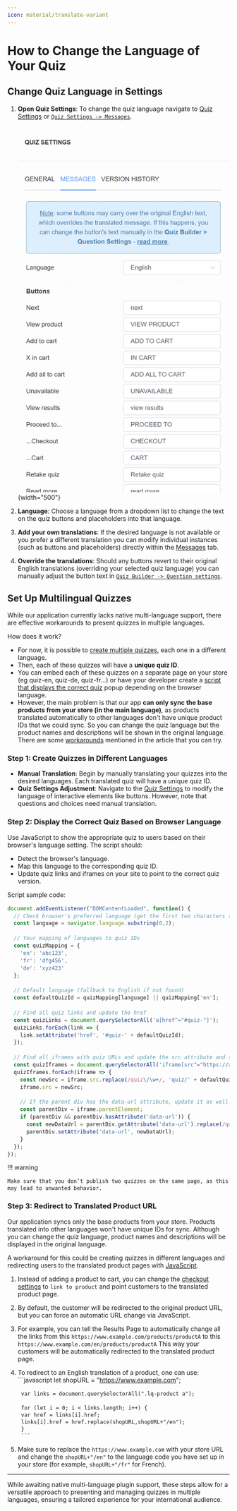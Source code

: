 ```yaml
---
icon: material/translate-variant
---
```


# How to Change the Language of Your Quiz

## Change Quiz Language in Settings

1. **Open Quiz Settings**: To change the quiz language navigate to [Quiz Settings](https://docs.revenuehunt.com/reference/quiz-builder/#quiz-settings) or [`Quiz Settings -> Messages`](https://docs.revenuehunt.com/reference/quiz-builder/#messages).

    ![how to change quiz language messages](/images/manual_quizbuilder_quizsettings_messages.png){width="500"}
    
2. **Language**: Choose a language from a dropdown list to change the text on the quiz buttons and placeholders into that language.
3. **Add your own translations**: If the desired language is not available or you prefer a different translation you can modify individual instances (such as buttons and placeholders) directly within the [Messages](https://docs.revenuehunt.com/reference/quiz-builder/#messages) tab.
4. **Override the translations**: Should any buttons revert to their original English translations (overriding your selected quiz language) you can manually adjust the button text in [`Quiz Builder -> Question settings`](https://docs.revenuehunt.com/reference/quiz-builder/#question-settings).


## Set Up Multilingual Quizzes

While our application currently lacks native multi-language support, there are effective workarounds to present quizzes in multiple languages.

How does it work?

- For now, it is possible to [create multiple quizzes](#step-1-create-quizzes-in-different-languages), each one in a different language. 
- Then, each of these quizzes will have a **unique quiz ID**. 
- You can embed each of these quizzes on a separate page on your store (eg quiz-en, quiz-de, quiz-fr…) or have your developer create a [script that displays the correct quiz](#step-2-display-the-correct-quiz-based-on-browser-language) popup depending on the browser language.
- However, the main problem is that our app **can only sync the base products from your store (in the main language)**, as products translated automatically to other languages don't have unique product IDs that we could sync. So you can change the quiz language but the product names and descriptions will be shown in the original language. There are some [workarounds](#step-3-handling-product-sync-in-multilingual-stores) mentioned in the article that you can try.

### Step 1: Create Quizzes in Different Languages

- **Manual Translation**: Begin by manually translating your quizzes into the desired languages. Each translated quiz will have a unique quiz ID.
- **Quiz Settings Adjustment**: Navigate to the [Quiz Settings](https://docs.revenuehunt.com/reference/quiz-builder/#quiz-settings) to modify the language of interactive elements like buttons. However, note that questions and choices need manual translation.

### Step 2: Display the Correct Quiz Based on Browser Language

Use JavaScript to show the appropriate quiz to users based on their browser's language setting. The script should:

- Detect the browser's language.
- Map this language to the corresponding quiz ID.
- Update quiz links and iframes on your site to point to the correct quiz version.

Script sample code:

```javascript
document.addEventListener("DOMContentLoaded", function() {
  // Check browser's preferred language (get the first two characters to ignore region)
  const language = navigator.language.substring(0,2);
  
  // Your mapping of languages to quiz IDs
  const quizMapping = {
    'en': 'abc123',
    'fr': 'dfg456',
    'de': 'xyz423'
  };

  // Default language (fallback to English if not found)
  const defaultQuizId = quizMapping[language] || quizMapping['en'];

  // Find all quiz links and update the href
  const quizLinks = document.querySelectorAll('a[href^="#quiz-"]');
  quizLinks.forEach(link => {
    link.setAttribute('href', '#quiz-' + defaultQuizId);
  });

  // Find all iframes with quiz URLs and update the src attribute and the data-url attribute of the parent div
  const quizIframes = document.querySelectorAll('iframe[src^="https://admin.revenuehunt.com/public/quiz/"]');
  quizIframes.forEach(iframe => {
    const newSrc = iframe.src.replace(/quiz\/\w+/, 'quiz/' + defaultQuizId);
    iframe.src = newSrc;

    // If the parent div has the data-url attribute, update it as well
    const parentDiv = iframe.parentElement;
    if (parentDiv && parentDiv.hasAttribute('data-url')) {
      const newDataUrl = parentDiv.getAttribute('data-url').replace(/quiz\/\w+/, 'quiz/' + defaultQuizId);
      parentDiv.setAttribute('data-url', newDataUrl);
    }
  });
});
```

!!! warning

    Make sure that you don’t publish two quizzes on the same page, as this may lead to unwanted behavior.

### Step 3: Redirect to Translated Product URL

Our application syncs only the base products from your store. Products translated into other languages won't have unique IDs for sync. Although you can change the quiz language, product names and descriptions will be displayed in the original language. 

A workaround for this could be creating quizzes in different languages and redirecting users to the translated product pages with [JavaScript](http://127.0.0.1:8000/how-to-guides/add-javascript/).

1. Instead of adding a product to cart, you can change the [checkout settings](https://docs.revenuehunt.com/how-to-guides/change-checkout-settings/) to `link to product` and point customers to the translated product page.
2. By default, the customer will be redirected to the original product URL, but you can force an automatic URL change via JavaScript. 
3. For example, you can tell the Results Page to automatically change all the links from this `https://www.example.com/products/productA` to this `https://www.example.com/en/products/productA` This way your customers will be automatically redirected to the translated product page.
4. To redirect to an English translation of a product, one can use:
        ```javascript
        let shopURL = "https://www.example.com";

        var links = document.querySelectorAll(".lq-product a");

        for (let i = 0; i < links.length; i++) {
        var href = links[i].href;
        links[i].href = href.replace(shopURL,shopURL+"/en");
        }
        ```

5. Make sure to replace the `https://www.example.com` with your store URL and change the `shopURL+"/en"` to the language code you have set up in your store (for example, `shopURL+"/fr"` for French).

---
While awaiting native multi-language plugin support, these steps allow for a versatile approach to presenting and managing quizzes in multiple languages, ensuring a tailored experience for your international audience.